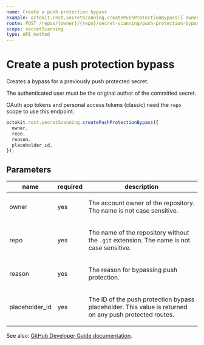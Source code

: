 ```yaml
---
name: Create a push protection bypass
example: octokit.rest.secretScanning.createPushProtectionBypass({ owner, repo, reason, placeholder_id })
route: POST /repos/{owner}/{repo}/secret-scanning/push-protection-bypasses
scope: secretScanning
type: API method
---
```


# Create a push protection bypass

Creates a bypass for a previously push protected secret.

The authenticated user must be the original author of the committed secret.

OAuth app tokens and personal access tokens (classic) need the `repo` scope to use this endpoint.

```js
octokit.rest.secretScanning.createPushProtectionBypass({
  owner,
  repo,
  reason,
  placeholder_id,
});
```

## Parameters

<table>
  <thead>
    <tr>
      <th>name</th>
      <th>required</th>
      <th>description</th>
    </tr>
  </thead>
  <tbody>
    <tr><td>owner</td><td>yes</td><td>

The account owner of the repository. The name is not case sensitive.

</td></tr>
<tr><td>repo</td><td>yes</td><td>

The name of the repository without the `.git` extension. The name is not case sensitive.

</td></tr>
<tr><td>reason</td><td>yes</td><td>

The reason for bypassing push protection.

</td></tr>
<tr><td>placeholder_id</td><td>yes</td><td>

The ID of the push protection bypass placeholder. This value is returned on any push protected routes.

</td></tr>
  </tbody>
</table>

See also: [GitHub Developer Guide documentation](https://docs.github.com/rest/secret-scanning/secret-scanning#create-a-push-protection-bypass).
